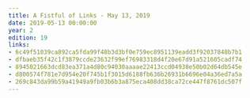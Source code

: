 ```yaml
---
title: A Fistful of Links - May 13, 2019
date: 2019-05-13 00:00:00
year: 2
edition: 19
links:
- 6c49f51039ca892ca5fda99f48b3d3bf0e759ec8951139eadd3f92037848b7b1
- dfbaeb35f42c1f3879ccde23632f99ef76983318d4f20e67d91a521605cadf74
- 8945021663dcd83ea371a4d80c94030aaaae22413ccd04938e50b02d64db545e
- d800574f781e7d954e20f745b1f3015d6188fb636b26931b6696e04a36ed7a5a
- 269c843da99b59a41949a9fb03b6b3a875eca408dd38ca72ce447f8761dc507f
---
```

